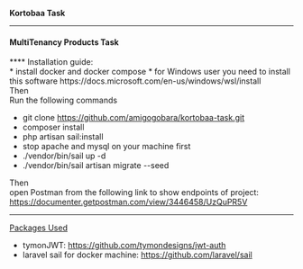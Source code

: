 **Kortobaa Task**
****
<h4>MultiTenancy Products Task</h3>
 ****
Installation guide:
<br>
* install docker and docker compose
* for Windows user you need to install this software
https://docs.microsoft.com/en-us/windows/wsl/install
<br>
Then
<br>
Run the following commands

* git clone https://github.com/amigogobara/kortobaa-task.git
* composer install
* php artisan sail:install
* stop apache and mysql on your machine first
* ./vendor/bin/sail up -d
* ./vendor/bin/sail artisan migrate --seed

Then
<br>
open Postman from the following link to show endpoints of project:
https://documenter.getpostman.com/view/3446458/UzQuPR5V

****
<u>Packages Used</u>
* tymonJWT: https://github.com/tymondesigns/jwt-auth
* laravel sail for docker machine: https://github.com/laravel/sail
